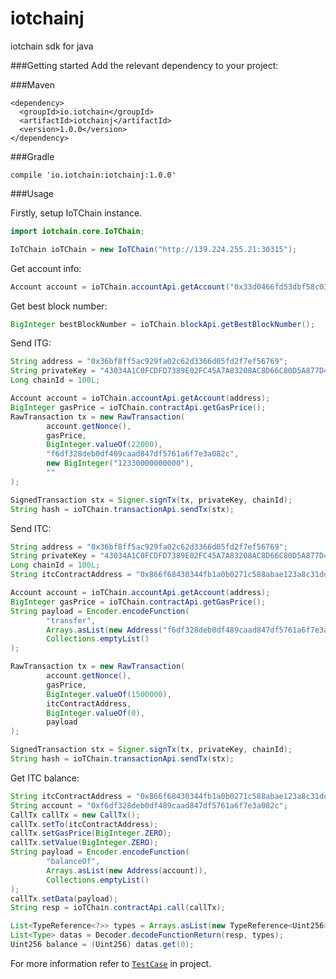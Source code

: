 # iotchainj
iotchain sdk for java

###Getting started
Add the relevant dependency to your project:

###Maven
```
<dependency>
  <groupId>io.iotchain</groupId>
  <artifactId>iotchainj</artifactId>
  <version>1.0.0</version>
</dependency>
```

###Gradle
```
compile 'io.iotchain:iotchainj:1.0.0'
```

###Usage

Firstly, setup IoTChain instance. 
```java
import iotchain.core.IoTChain;

IoTChain ioTChain = new IoTChain("http://139.224.255.21:30315");
```

Get account info:
```java
Account account = ioTChain.accountApi.getAccount("0x33d0466fd53dbf58c034c851a0289ff2cc8514ca");
```

Get best block number:
```java
BigInteger bestBlockNumber = ioTChain.blockApi.getBestBlockNumber();
```

Send ITG:
```java
String address = "0x36bf8ff5ac929fa02c62d3366d05fd2f7ef56769";
String privateKey = "43034A1C0FCDFD7389E02FC45A7A83208AC8D66C80D5A877D44641D1D7CAC64C";
Long chainId = 100L;

Account account = ioTChain.accountApi.getAccount(address);
BigInteger gasPrice = ioTChain.contractApi.getGasPrice();
RawTransaction tx = new RawTransaction(
        account.getNonce(),
        gasPrice,
        BigInteger.valueOf(22000),
        "f6df328deb0df489caad847df5761a6f7e3a082c",
        new BigInteger("12330000000000"),
        ""
);

SignedTransaction stx = Signer.signTx(tx, privateKey, chainId);
String hash = ioTChain.transactionApi.sendTx(stx);
```

Send ITC:
```java
String address = "0x36bf8ff5ac929fa02c62d3366d05fd2f7ef56769";
String privateKey = "43034A1C0FCDFD7389E02FC45A7A83208AC8D66C80D5A877D44641D1D7CAC64C";
Long chainId = 100L;
String itcContractAddress = "0x866f68430344fb1a0b0271c588abae123a8c31dd";

Account account = ioTChain.accountApi.getAccount(address);
BigInteger gasPrice = ioTChain.contractApi.getGasPrice();
String payload = Encoder.encodeFunction(
        "transfer",
        Arrays.asList(new Address("f6df328deb0df489caad847df5761a6f7e3a082c"), new Uint256(new BigInteger("80000000000000000000"))),
        Collections.emptyList()
);

RawTransaction tx = new RawTransaction(
        account.getNonce(),
        gasPrice,
        BigInteger.valueOf(1500000),
        itcContractAddress,
        BigInteger.valueOf(0),
        payload
);

SignedTransaction stx = Signer.signTx(tx, privateKey, chainId);
String hash = ioTChain.transactionApi.sendTx(stx);
```

Get ITC balance:
```java
String itcContractAddress = "0x866f68430344fb1a0b0271c588abae123a8c31dd";
String account = "0xf6df328deb0df489caad847df5761a6f7e3a082c";
CallTx callTx = new CallTx();
callTx.setTo(itcContractAddress);
callTx.setGasPrice(BigInteger.ZERO);
callTx.setValue(BigInteger.ZERO);
String payload = Encoder.encodeFunction(
        "balanceOf",
        Arrays.asList(new Address(account)),
        Collections.emptyList()
);
callTx.setData(payload);
String resp = ioTChain.contractApi.call(callTx);

List<TypeReference<?>> types = Arrays.asList(new TypeReference<Uint256>() {});
List<Type> datas = Decoder.decodeFunctionReturn(resp, types);
Uint256 balance = (Uint256) datas.get(0);
```

For more information refer to [`TestCase`](https://github.com/iot-block/iotchainj/tree/master/src/test/java/iotchain/core) in project.